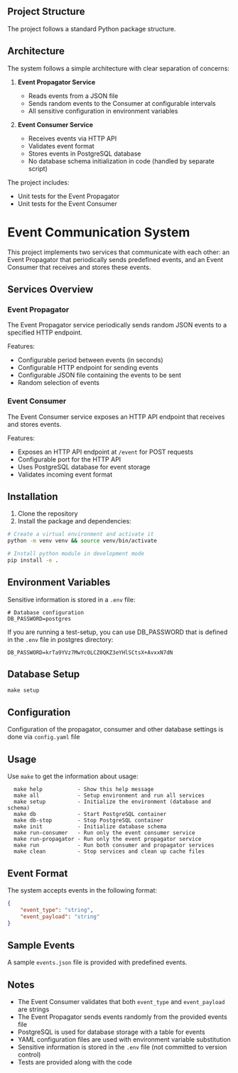 ## Project Structure

The project follows a standard Python package structure.

## Architecture

The system follows a simple architecture with clear separation of concerns:

1. **Event Propagator Service**
   - Reads events from a JSON file
   - Sends random events to the Consumer at configurable intervals
   - All sensitive configuration in environment variables

2. **Event Consumer Service**
   - Receives events via HTTP API
   - Validates event format
   - Stores events in PostgreSQL database
   - No database schema initialization in code (handled by separate script)


The project includes:
- Unit tests for the Event Propagator
- Unit tests for the Event Consumer

# Event Communication System

This project implements two services that communicate with each other: an Event Propagator that periodically sends predefined events, and an Event Consumer that receives and stores these events.

## Services Overview

### Event Propagator

The Event Propagator service periodically sends random JSON events to a specified HTTP endpoint.

Features:
- Configurable period between events (in seconds)
- Configurable HTTP endpoint for sending events
- Configurable JSON file containing the events to be sent
- Random selection of events

### Event Consumer

The Event Consumer service exposes an HTTP API endpoint that receives and stores events.

Features:
- Exposes an HTTP API endpoint at `/event` for POST requests
- Configurable port for the HTTP API
- Uses PostgreSQL database for event storage
- Validates incoming event format

## Installation

1. Clone the repository
2. Install the package and dependencies:

```bash
# Create a virtual environment and activate it
python -m venv venv && source venv/bin/activate

# Install python module in development mode
pip install -e .
```

## Environment Variables

Sensitive information is stored in a `.env` file:

```
# Database configuration
DB_PASSWORD=postgres
```

If you are running a test-setup, you can use DB_PASSWORD that is defined in the `.env` file in postgres directory:
```
DB_PASSWORD=krTa9YVz7MwYcOLCZ0QKZ3eYHlSCtsX+AvxxN7dN
```

## Database Setup
```
make setup
```

## Configuration

Configuration of the propagator, consumer and other database settings is done via `config.yaml` file

## Usage

Use `make` to get the information about usage:

```
  make help           - Show this help message
  make all            - Setup environment and run all services
  make setup          - Initialize the environment (database and schema)
  make db             - Start PostgreSQL container
  make db-stop        - Stop PostgreSQL container
  make init           - Initialize database schema
  make run-consumer   - Run only the event consumer service
  make run-propagator - Run only the event propagator service
  make run            - Run both consumer and propagator services
  make clean          - Stop services and clean up cache files

```

## Event Format

The system accepts events in the following format:

```json
{
    "event_type": "string",
    "event_payload": "string"
}
```

## Sample Events

A sample `events.json` file is provided with predefined events.

## Notes

- The Event Consumer validates that both `event_type` and `event_payload` are strings
- The Event Propagator sends events randomly from the provided events file
- PostgreSQL is used for database storage with a table for events
- YAML configuration files are used with environment variable substitution
- Sensitive information is stored in the `.env` file (not committed to version control)
- Tests are provided along with the code
